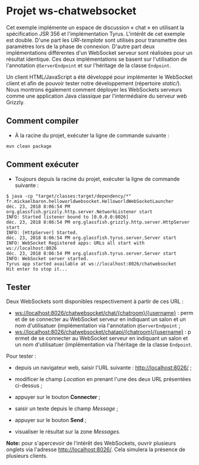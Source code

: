 # Projet ws-chatwebsocket

Cet exemple implémente un espace de discussion « chat » en utilisant la spécification JSR 356 et l'implémentation Tyrus. L'intérêt de cet exemple est double. D'une part les *URI-template* sont utilisés pour transmettre des paramètres lors de la phase de connexion. D'autre part deux implémentations différentes d'un WebSocket serveur sont réalisées pour un résultat identique. Ces deux implémentations se basent sur l'utilisation de l'annotation `@ServerEndpoint` et sur l'héritage de la classe `Endpoint`.

Un client HTML/JavaScript a été développé pour implémenter le WebSocket client et afin de pouvoir tester notre développement (répertoire _static/_). Nous montrons également comment déployer les WebSockets serveurs comme une application Java classique par l'intermédiaire du serveur web Grizzly.

## Comment compiler

* À la racine du projet, exécuter la ligne de commande suivante :

```console
mvn clean package
```

## Comment exécuter

* Toujours depuis la racine du projet, exécuter la ligne de commande suivante :

```console
$ java -cp "target/classes:target/dependency/*" fr.mickaelbaron.helloworldwebsocket.HelloworldWebSocketLauncher
déc. 23, 2018 8:06:54 PM org.glassfish.grizzly.http.server.NetworkListener start
INFO: Started listener bound to [0.0.0.0:8026]
déc. 23, 2018 8:06:54 PM org.glassfish.grizzly.http.server.HttpServer start
INFO: [HttpServer] Started.
déc. 23, 2018 8:06:54 PM org.glassfish.tyrus.server.Server start
INFO: WebSocket Registered apps: URLs all start with ws://localhost:8026
déc. 23, 2018 8:06:54 PM org.glassfish.tyrus.server.Server start
INFO: WebSocket server started.
Tyrus app started available at ws://localhost:8026/chatwebsocket
Hit enter to stop it...
```

## Tester

Deux WebSockets sont disponibles respectivement à partir de ces URL :

* <ws://localhost:8026/chatwebsocket/chat/{chatroom}/{username}> : permet de se connecter au WebSocket serveur en indiquant un salon et un nom d'utilisatuer (implémentation via l'annotation `@ServerEndpoint` ;
* <ws://localhost:8026/chatwebsocket/chatapi/{chatroom}/{username}> : permet de se connecter au WebSocket serveur en indiquant un salon et un nom d'utilisatuer (implémentation via l'héritage de la classe `Endpoint`.

Pour tester :

* depuis un navigateur web, saisir l'URL suivante : <http://localhost:8026/> ;

* modificer le champ _Location_ en prenant l'une des deux URL présentées ci-dessus ;

* appuyer sur le bouton **Connecter** ;

* saisir un texte depuis le champ _Message_ ;

* appuyer sur le bouton **Send** ;

* visualiser le résultat sur la zone _Messages_.

**Note:** pour s'apercevoir de l'intérêt des WebSockets, ouvrir plusieurs onglets via l'adresse <http://localhost:8026/>. Cela simulera la présence de plusieurs clients.
  